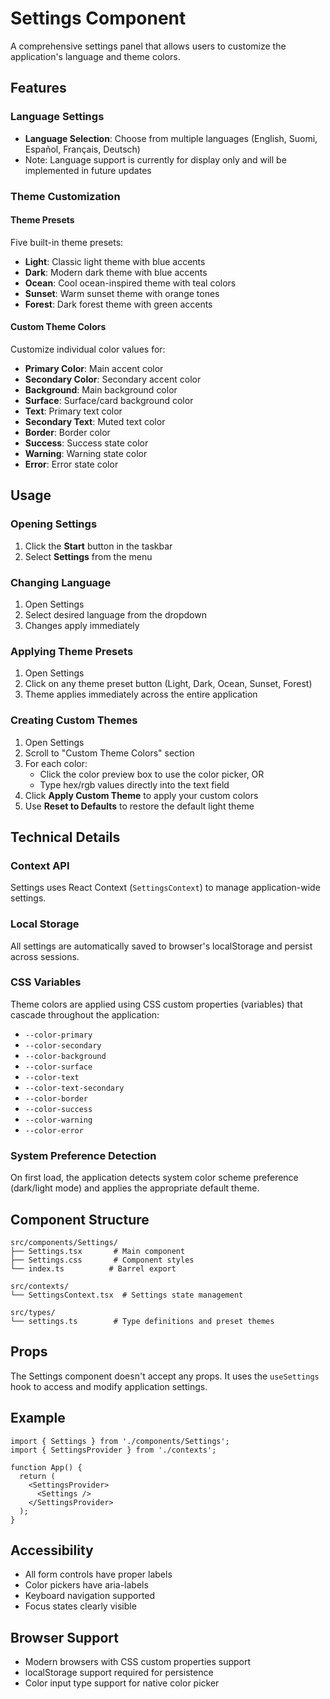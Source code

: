 # Settings Component

A comprehensive settings panel that allows users to customize the application's language and theme colors.

## Features

### Language Settings
- **Language Selection**: Choose from multiple languages (English, Suomi, Español, Français, Deutsch)
- Note: Language support is currently for display only and will be implemented in future updates

### Theme Customization

#### Theme Presets
Five built-in theme presets:
- **Light**: Classic light theme with blue accents
- **Dark**: Modern dark theme with blue accents
- **Ocean**: Cool ocean-inspired theme with teal colors
- **Sunset**: Warm sunset theme with orange tones
- **Forest**: Dark forest theme with green accents

#### Custom Theme Colors
Customize individual color values for:
- **Primary Color**: Main accent color
- **Secondary Color**: Secondary accent color
- **Background**: Main background color
- **Surface**: Surface/card background color
- **Text**: Primary text color
- **Secondary Text**: Muted text color
- **Border**: Border color
- **Success**: Success state color
- **Warning**: Warning state color
- **Error**: Error state color

## Usage

### Opening Settings
1. Click the **Start** button in the taskbar
2. Select **Settings** from the menu

### Changing Language
1. Open Settings
2. Select desired language from the dropdown
3. Changes apply immediately

### Applying Theme Presets
1. Open Settings
2. Click on any theme preset button (Light, Dark, Ocean, Sunset, Forest)
3. Theme applies immediately across the entire application

### Creating Custom Themes
1. Open Settings
2. Scroll to "Custom Theme Colors" section
3. For each color:
   - Click the color preview box to use the color picker, OR
   - Type hex/rgb values directly into the text field
4. Click **Apply Custom Theme** to apply your custom colors
5. Use **Reset to Defaults** to restore the default light theme

## Technical Details

### Context API
Settings uses React Context (`SettingsContext`) to manage application-wide settings.

### Local Storage
All settings are automatically saved to browser's localStorage and persist across sessions.

### CSS Variables
Theme colors are applied using CSS custom properties (variables) that cascade throughout the application:
- `--color-primary`
- `--color-secondary`
- `--color-background`
- `--color-surface`
- `--color-text`
- `--color-text-secondary`
- `--color-border`
- `--color-success`
- `--color-warning`
- `--color-error`

### System Preference Detection
On first load, the application detects system color scheme preference (dark/light mode) and applies the appropriate default theme.

## Component Structure

```
src/components/Settings/
├── Settings.tsx       # Main component
├── Settings.css       # Component styles
└── index.ts          # Barrel export

src/contexts/
└── SettingsContext.tsx  # Settings state management

src/types/
└── settings.ts        # Type definitions and preset themes
```

## Props

The Settings component doesn't accept any props. It uses the `useSettings` hook to access and modify application settings.

## Example

```tsx
import { Settings } from './components/Settings';
import { SettingsProvider } from './contexts';

function App() {
  return (
    <SettingsProvider>
      <Settings />
    </SettingsProvider>
  );
}
```

## Accessibility

- All form controls have proper labels
- Color pickers have aria-labels
- Keyboard navigation supported
- Focus states clearly visible

## Browser Support

- Modern browsers with CSS custom properties support
- localStorage support required for persistence
- Color input type support for native color picker
